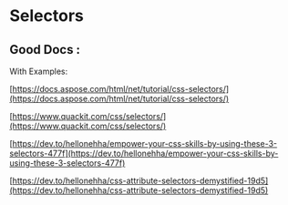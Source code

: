 # Selectors

## Good Docs :

With Examples:

[https://docs.aspose.com/html/net/tutorial/css-selectors/](https://docs.aspose.com/html/net/tutorial/css-selectors/)

[https://www.quackit.com/css/selectors/](https://www.quackit.com/css/selectors/)

[https://dev.to/hellonehha/empower-your-css-skills-by-using-these-3-selectors-477f](https://dev.to/hellonehha/empower-your-css-skills-by-using-these-3-selectors-477f)

[https://dev.to/hellonehha/css-attribute-selectors-demystified-19d5](https://dev.to/hellonehha/css-attribute-selectors-demystified-19d5)
